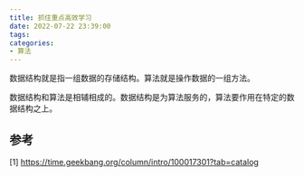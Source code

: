 ```yaml
---
title: 抓住重点高效学习
date: 2022-07-22 23:39:00
tags:
categories:
- 算法
---
```


数据结构就是指一组数据的存储结构。算法就是操作数据的一组方法。

数据结构和算法是相辅相成的。数据结构是为算法服务的，算法要作用在特定的数据结构之上。

## 参考
[1] https://time.geekbang.org/column/intro/100017301?tab=catalog

